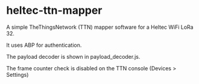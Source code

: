 # heltec-ttn-mapper
A simple TheThingsNetwork (TTN) mapper software for a Heltec WiFi LoRa 32.

It uses ABP for authentication.

The payload decoder is shown in payload_decoder.js.

The frame counter check is disabled on the TTN console (Devices > Settings)
